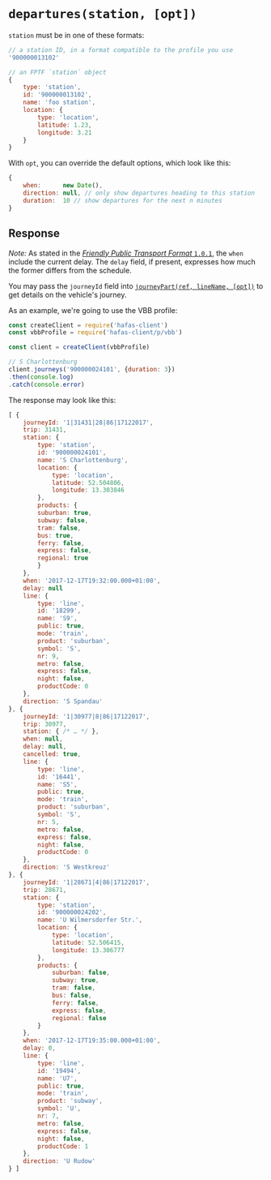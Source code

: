 # `departures(station, [opt])`

`station` must be in one of these formats:

```js
// a station ID, in a format compatible to the profile you use
'900000013102'

// an FPTF `station` object
{
	type: 'station',
	id: '900000013102',
	name: 'foo station',
	location: {
		type: 'location',
		latitude: 1.23,
		longitude: 3.21
	}
}
```

With `opt`, you can override the default options, which look like this:

```js
{
	when:      new Date(),
	direction: null, // only show departures heading to this station
	duration:  10 // show departures for the next n minutes
}
```

## Response

*Note:* As stated in the [*Friendly Public Transport Format* `1.0.1`](https://github.com/public-transport/friendly-public-transport-format/tree/1.0.1), the `when` include the current delay. The `delay` field, if present, expresses how much the former differs from the schedule.

You may pass the `journeyId` field into [`journeyPart(ref, lineName, [opt])`](journey-part.md) to get details on the vehicle's journey.

As an example, we're going to use the VBB profile:

```js
const createClient = require('hafas-client')
const vbbProfile = require('hafas-client/p/vbb')

const client = createClient(vbbProfile)

// S Charlottenburg
client.journeys('900000024101', {duration: 3})
.then(console.log)
.catch(console.error)
```

The response may look like this:

```js
[ {
	journeyId: '1|31431|28|86|17122017',
	trip: 31431,
	station: {
		type: 'station',
		id: '900000024101',
		name: 'S Charlottenburg',
		location: {
			type: 'location',
			latitude: 52.504806,
			longitude: 13.303846
		},
		products: {
		suburban: true,
		subway: false,
		tram: false,
		bus: true,
		ferry: false,
		express: false,
		regional: true
		}
	},
	when: '2017-12-17T19:32:00.000+01:00',
	delay: null
	line: {
		type: 'line',
		id: '18299',
		name: 'S9',
		public: true,
		mode: 'train',
		product: 'suburban',
		symbol: 'S',
		nr: 9,
		metro: false,
		express: false,
		night: false,
		productCode: 0
	},
	direction: 'S Spandau'
}, {
	journeyId: '1|30977|8|86|17122017',
	trip: 30977,
	station: { /* … */ },
	when: null,
	delay: null,
	cancelled: true,
	line: {
		type: 'line',
		id: '16441',
		name: 'S5',
		public: true,
		mode: 'train',
		product: 'suburban',
		symbol: 'S',
		nr: 5,
		metro: false,
		express: false,
		night: false,
		productCode: 0
	},
	direction: 'S Westkreuz'
}, {
	journeyId: '1|28671|4|86|17122017',
	trip: 28671,
	station: {
		type: 'station',
		id: '900000024202',
		name: 'U Wilmersdorfer Str.',
		location: {
			type: 'location',
			latitude: 52.506415,
			longitude: 13.306777
		},
		products: {
			suburban: false,
			subway: true,
			tram: false,
			bus: false,
			ferry: false,
			express: false,
			regional: false
		}
	},
	when: '2017-12-17T19:35:00.000+01:00',
	delay: 0,
	line: {
		type: 'line',
		id: '19494',
		name: 'U7',
		public: true,
		mode: 'train',
		product: 'subway',
		symbol: 'U',
		nr: 7,
		metro: false,
		express: false,
		night: false,
		productCode: 1
	},
	direction: 'U Rudow'
} ]
```
